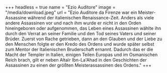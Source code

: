 +++
headless = true
name = "Ezio Auditore"
image = "/media/download.jpeg"
url = "Ezio Auditore da Firenze war ein Meister-Assassine während der italienischen Renaissance-Zeit. Anders als viele andere Assassinen vor und nach ihm wurde er nicht in den Orden hineingeboren oder aufgenommen, das Leben eines Assassinen wählte ihn durch den Verrat an seiner Familie und den Tod seines Vaters und seiner Brüder. Zuerst von Rache getrieben, dann an den Glauben und der Liebe zu den Menschen folgte er den Kredo des Ordens und wurde später selbst zum Mentor der Italienischen Bruderschaft ernannt. Dadurch das er die Macht der Templer in Italien, einigen Teilen Europas und im Osmanischen Reich brach, gilt er neben Altaïr Ibn-La'Ahad in den Geschichten der Assassinen zu einen der größten Meisterassassinen des Ordens."
+++
